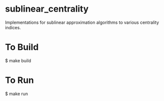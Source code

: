 # sublinear_centrality
Implementations for sublinear approximation algorithms to various centrality indices. 


# To Build
$ make build

# To Run
$ make run
